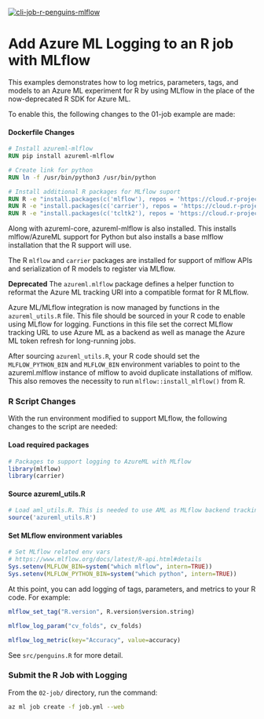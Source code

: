 [![cli-job-r-penguins-mlflow](https://github.com/microsoft/AzureML-R-template/actions/workflows/cli-job-r-penguins-mlflow.yml/badge.svg)](https://github.com/microsoft/AzureML-R-template/actions/workflows/cli-job-r-penguins-mlflow.yml)

# Add Azure ML Logging to an R job with MLflow

This examples demonstrates how to log metrics, parameters, tags, and models to an Azure ML experiment for R by using MLflow in the place of the now-deprecated R SDK for Azure ML.

To enable this, the following changes to the 01-job example are made:
#### Dockerfile Changes
```dockerfile
# Install azureml-mlflow
RUN pip install azureml-mlflow

# Create link for python
RUN ln -f /usr/bin/python3 /usr/bin/python

# Install additional R packages for MLflow suport
RUN R -e "install.packages(c('mlflow'), repos = 'https://cloud.r-project.org/')"
RUN R -e "install.packages(c('carrier'), repos = 'https://cloud.r-project.org/')"
RUN R -e "install.packages(c('tcltk2'), repos = 'https://cloud.r-project.org/')"
```

Along with azureml-core, azureml-mlflow is also installed. This installs mlflow/AzureML support for Python but also installs a base mlflow installation that the R support will use.

The R `mlflow` and `carrier` packages are installed for support of mlflow APIs and serialization of R models to register via MLflow.

**Deprecated** The  `azureml.mlflow`  package defines a helper function to reformat the Azure ML tracking URI into a compatible format for R MLflow. 

Azure ML/MLflow integration is now managed by functions in the `azureml_utils.R` file. This file should be sourced in your R code to enable using MLflow for logging. Functions in this file set the correct MLflow tracking URL to use Azure ML as a backend as well as manage the Azure ML token refresh for long-running jobs.

After sourcing `azureml_utils.R`, your R code should set the `MLFLOW_PYTHON_BIN` and `MLFLOW_BIN` environment variables to point to the azureml.mlflow instance of mlflow to avoid duplicate installations of mlflow. This also removes the necessity to run `mlflow::install_mlflow()` from R.

### R Script Changes

With the run environment modified to support MLflow, the following changes to the script are needed:

#### Load required packages

```r
# Packages to support logging to AzureML with MLflow
library(mlflow)
library(carrier)
```

#### Source azureml_utils.R

```r
# Load aml_utils.R. This is needed to use AML as MLflow backend tracking store.
source('azureml_utils.R')
```

#### Set MLflow environment variables

```r
# Set MLflow related env vars
# https://www.mlflow.org/docs/latest/R-api.html#details
Sys.setenv(MLFLOW_BIN=system("which mlflow", intern=TRUE))
Sys.setenv(MLFLOW_PYTHON_BIN=system("which python", intern=TRUE))
```

At this point, you can add logging of tags, parameters, and metrics to your R code. For example:

```r
mlflow_set_tag("R.version", R.version$version.string)

mlflow_log_param("cv_folds", cv_folds)

mlflow_log_metric(key="Accuracy", value=accuracy)
```
See `src/penguins.R` for more detail.

### Submit the R Job with Logging

From the `02-job/` directory, run the command:

```bash
az ml job create -f job.yml --web
```